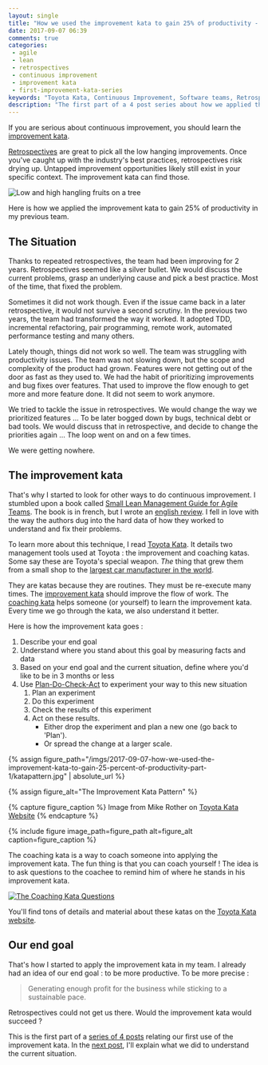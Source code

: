```yaml
---
layout: single
title: "How we used the improvement kata to gain 25% of productivity - Part 1"
date: 2017-09-07 06:39
comments: true
categories:
 - agile
 - lean
 - retrospectives
 - continuous improvement
 - improvement kata
 - first-improvement-kata-series
keywords: "Toyota Kata, Continuous Improvement, Software teams, Retrospectives, Lean, Lean Software, Agile, Scrum"
description: "The first part of a 4 post series about how we applied the improvement kata to increase the productivity of our software team"
---
```

If you are serious about continuous improvement, you should learn the [improvement kata](http://www-personal.umich.edu/~mrother/The_Improvement_Kata.html).

[Retrospectives]({{site.baseurl}}/categories/#retrospectives) are great to pick all the low hanging improvements. Once you've caught up with the industry's best practices, retrospectives risk drying up. Untapped improvement opportunities likely still exist in your specific context. The improvement kata can find those.

![Low and high hangling fruits on a tree]({{site.url}}{{site.baseurl}}/imgs/2017-09-07-how-we-used-the-improvement-kata-to-gain-25-percent-of-productivity-part-1/low-hanging-fruits.jpeg)

Here is how we applied the improvement kata to gain 25% of productivity in my previous team.

## The Situation

Thanks to repeated retrospectives, the team had been improving for 2 years. Retrospectives seemed like a silver bullet. We would discuss the current problems, grasp an underlying cause and pick a best practice. Most of the time, that fixed the problem.

Sometimes it did not work though. Even if the issue came back in a later retrospective, it would not survive a second scrutiny. In the previous two years, the team had transformed the way it worked. It adopted TDD, incremental refactoring, pair programming, remote work, automated performance testing and many others.

Lately though, things did not work so well. The team was struggling with productivity issues. The team was not slowing down, but the scope and complexity of the product had grown. Features were not getting out of the door as fast as they used to. We had the habit of prioritizing improvements and bug fixes over features. That used to improve the flow enough to get more and more feature done. It did not seem to work anymore.

We tried to tackle the issue in retrospectives. We would change the way we prioritized features ... To be later bogged down by bugs, technical debt or bad tools. We would discuss that in retrospective, and decide to change the priorities again ... The loop went on and on a few times.

We were getting nowhere.

## The improvement kata 

That's why I started to look for other ways to do continuous improvement. I stumbled upon a book called [Small Lean Management Guide for Agile Teams](http://leanagilecamp.fr/). The book is in french, but I wrote an [english review](/are-most-agile-teams-doing-continuous-improvement-the-silly-way/). I fell in love with the way the authors dug into the hard data of how they worked to understand and fix their problems.

To learn more about this technique, I read [Toyota Kata](https://www.amazon.com/Toyota-Kata-Managing-Improvement-Adaptiveness/dp/0071635238/ref=sr_1_1?ie=UTF8&qid=1504758735&sr=8-1&keywords=toyota+kata). It details two management tools used at Toyota : the improvement and coaching katas. Some say these are Toyota's special weapon. _The_ thing that grew them from a small shop to the [largest car manufacturer in the world](https://en.wikipedia.org/wiki/Automotive_industry).

They are katas because they are routines. They must be re-execute many times. The [improvement kata](http://www-personal.umich.edu/~mrother/The_Improvement_Kata.html) should improve the flow of work. The [coaching kata](http://www-personal.umich.edu/~mrother/The_Coaching_Kata.html) helps someone (or yourself) to learn the improvement kata. Every time we go through the kata, we also understand it better.

Here is how the improvement kata goes :

1.  Describe your end goal
2.  Understand where you stand about this goal by measuring facts and data
3.  Based on your end goal and the current situation, define where you'd like to be in 3 months or less
4.  Use [Plan-Do-Check-Act](https://en.wikipedia.org/wiki/PDCA) to experiment your way to this new situation
    1.  Plan an experiment
    2.  Do this experiment
    3.  Check the results of this experiment
    4.  Act on these results. 
        *   Either drop the experiment and plan a new one (go back to 'Plan').
        *   Or spread the change at a larger scale.

{% assign figure_path="/imgs/2017-09-07-how-we-used-the-improvement-kata-to-gain-25-percent-of-productivity-part-1/katapattern.jpg" | absolute_url %}

{% assign figure_alt="The Improvement Kata Pattern" %}

{% capture figure_caption %}
Image from Mike Rother on [Toyota Kata Website](http://www-personal.umich.edu/~mrother/Homepage.html)
{% endcapture %}

{% include figure image_path=figure_path alt=figure_alt caption=figure_caption %}

The coaching kata is a way to coach someone into applying the improvement kata. The fun thing is that you can coach yourself ! The idea is to ask questions to the coachee to remind him of where he stands in his improvement kata.

[![The Coaching Kata Questions]({{site.url}}{{site.baseurl}}/imgs/2017-09-07-how-we-used-the-improvement-kata-to-gain-25-percent-of-productivity-part-1/The-coaching-Kata-questions.jpg)](https://traccsolution.com/resources/coaching-infographic/)

You'll find tons of details and material about these katas on the [Toyota Kata website](http://www-personal.umich.edu/~mrother/Homepage.html).

## Our end goal

That's how I started to apply the improvement kata in my team. I already had an idea of our end goal : to be more productive. To be more precise :

> Generating enough profit for the business while sticking to a sustainable pace.

Retrospectives could not get us there. Would the improvement kata would succeed ?

This is the first part of a [series of 4 posts]({{site.baseurl}}/categories/#first-improvement-kata-series) relating our first use of the improvement kata. In the [next post](/how-we-used-the-improvement-kata-to-gain-25-percent-of-productivity-part-2/), I'll explain what we did to understand the current situation.
